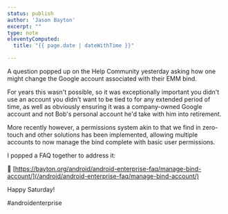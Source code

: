 ```yaml
---
status: publish
author: 'Jason Bayton'
excerpt: ""
type: note
eleventyComputed:
  title: "{{ page.date | dateWithTime }}"

---
```

A question popped up on the Help Community yesterday asking how one might change the Google account associated with their EMM bind.

For years this wasn't possible, so it was exceptionally important you didn't use an account you didn't want to be tied to for any extended period of time, as well as obviously ensuring it was a company-owned Google account and not Bob's personal account he'd take with him into retirement.

More recently however, a permissions system akin to that we find in zero-touch and other solutions has been implemented, allowing multiple accounts to now manage the bind complete with basic user permissions. 

I popped a FAQ together to address it:

📎 [https://bayton.org/android/android-enterprise-faq/manage-bind-account/](/android/android-enterprise-faq/manage-bind-account/)

Happy Saturday!

#androidenterprise